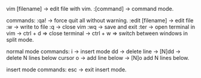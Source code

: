 vim [filename] -> edit file with vim.
:[command] -> command mode.

commands:
:qa! -> force quit all without warning.
:edit [filename] -> edit file
:w -> write to file
:q -> close vim
:wq -> save and exit
:ter -> open terminal in vim
  -> ctrl + d => close terminal
  -> ctrl + w => switch between windows in split mode.


normal mode commands:
i -> insert mode
dd -> delete line
  -> [N]dd -> delete N lines below cursor
o -> add line below
  -> [N]o add N lines below.

insert mode commands:
esc -> exit insert mode.






